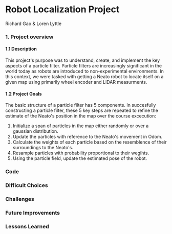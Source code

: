 # Robot Localization Project
Richard Gao & Loren Lyttle

### 1. Project overview
#### 1.1 Description
This project's purpose was to understand, create, and implement the key aspects of a particle filter. Particle filters are increasingly significant in the world today as robots are introduced to non-experimental environments. In this context, we were tasked with getting a Neato robot to locate itself on a given map using primarily wheel encoder and LIDAR measurments.
#### 1.2 Project Goals
The basic structure of a particle filter has 5 components. In succesfully constructing a particle filter, these 5 key steps are repeated to refine the estimate of the Neato's position in the map over the course excecution:

1. Initialize a span of particles in the map either randomly or over a gaussian distribution.
2. Update the particles with reference to the Neato's movement in Odom.
3. Calculate the weights of each particle based on the resemblence of their surroundings to the Neato's.
4. Resample particles with probability proportional to their wegihts.
5. Using the particle field, update the estimated pose of the robot.



### Code

### Difficult Choices

### Challenges

### Future Improvements

### Lessons Learned
